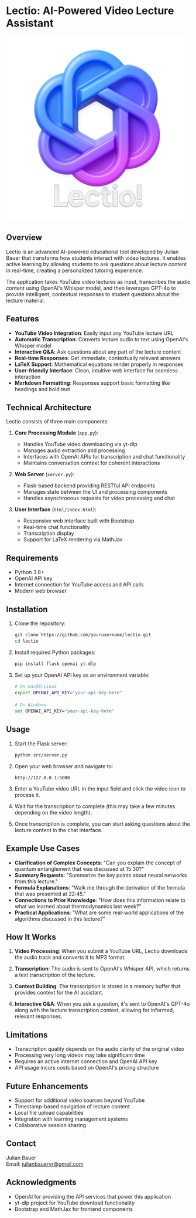 # Lectio: AI-Powered Video Lecture Assistant

![Lectio Logo](images/lectio-logo.png)

## Overview

Lectio is an advanced AI-powered educational tool developed by Julian Bauer that transforms how students interact with video lectures. It enables active learning by allowing students to ask questions about lecture content in real-time, creating a personalized tutoring experience.

The application takes YouTube video lectures as input, transcribes the audio content using OpenAI's Whisper model, and then leverages GPT-4o to provide intelligent, contextual responses to student questions about the lecture material.

## Features

- **YouTube Video Integration**: Easily input any YouTube lecture URL
- **Automatic Transcription**: Converts lecture audio to text using OpenAI's Whisper model
- **Interactive Q&A**: Ask questions about any part of the lecture content
- **Real-time Responses**: Get immediate, contextually relevant answers
- **LaTeX Support**: Mathematical equations render properly in responses
- **User-friendly Interface**: Clean, intuitive web interface for seamless interaction
- **Markdown Formatting**: Responses support basic formatting like headings and bold text

## Technical Architecture

Lectio consists of three main components:

1. **Core Processing Module** (`app.py`):
   - Handles YouTube video downloading via yt-dlp
   - Manages audio extraction and processing
   - Interfaces with OpenAI APIs for transcription and chat functionality
   - Maintains conversation context for coherent interactions

2. **Web Server** (`server.py`):
   - Flask-based backend providing RESTful API endpoints
   - Manages state between the UI and processing components
   - Handles asynchronous requests for video processing and chat

3. **User Interface** (`html/index.html`):
   - Responsive web interface built with Bootstrap
   - Real-time chat functionality
   - Transcription display
   - Support for LaTeX rendering via MathJax

## Requirements

- Python 3.8+
- OpenAI API key
- Internet connection for YouTube access and API calls
- Modern web browser

## Installation

1. Clone the repository:
   ```bash
   git clone https://github.com/yourusername/lectio.git
   cd lectio
   ```

2. Install required Python packages:
   ```bash
   pip install flask openai yt-dlp
   ```

3. Set up your OpenAI API key as an environment variable:
   ```bash
   # On macOS/Linux
   export OPENAI_API_KEY="your-api-key-here"
   
   # On Windows
   set OPENAI_API_KEY="your-api-key-here"
   ```

## Usage

1. Start the Flask server:
   ```bash
   python src/server.py
   ```

2. Open your web browser and navigate to:
   ```
   http://127.0.0.1:5000
   ```

3. Enter a YouTube video URL in the input field and click the video icon to process it.

4. Wait for the transcription to complete (this may take a few minutes depending on the video length).

5. Once transcription is complete, you can start asking questions about the lecture content in the chat interface.

## Example Use Cases

- **Clarification of Complex Concepts**: "Can you explain the concept of quantum entanglement that was discussed at 15:30?"
- **Summary Requests**: "Summarize the key points about neural networks from this lecture."
- **Formula Explanations**: "Walk me through the derivation of the formula that was presented at 22:45."
- **Connections to Prior Knowledge**: "How does this information relate to what we learned about thermodynamics last week?"
- **Practical Applications**: "What are some real-world applications of the algorithms discussed in this lecture?"

## How It Works

1. **Video Processing**: When you submit a YouTube URL, Lectio downloads the audio track and converts it to MP3 format.

2. **Transcription**: The audio is sent to OpenAI's Whisper API, which returns a text transcription of the lecture.

3. **Context Building**: The transcription is stored in a memory buffer that provides context for the AI assistant.

4. **Interactive Q&A**: When you ask a question, it's sent to OpenAI's GPT-4o along with the lecture transcription context, allowing for informed, relevant responses.

## Limitations

- Transcription quality depends on the audio clarity of the original video
- Processing very long videos may take significant time
- Requires an active internet connection and OpenAI API key
- API usage incurs costs based on OpenAI's pricing structure

## Future Enhancements

- Support for additional video sources beyond YouTube
- Timestamp-based navigation of lecture content
- Local file upload capabilities
- Integration with learning management systems
- Collaborative session sharing

## Contact

Julian Bauer  
Email: julianbauervr@gmail.com

## Acknowledgments

- OpenAI for providing the API services that power this application
- yt-dlp project for YouTube download functionality
- Bootstrap and MathJax for frontend components
